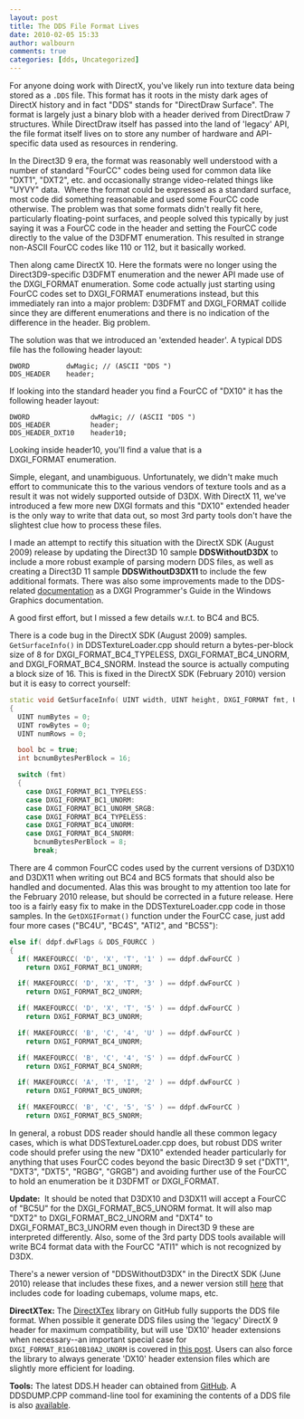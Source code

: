 ```yaml
---
layout: post
title: The DDS File Format Lives
date: 2010-02-05 15:33
author: walbourn
comments: true
categories: [dds, Uncategorized]
---
```

For anyone doing work with DirectX, you've likely run into texture data being stored as a ``.DDS`` file. This format has it roots in the misty dark ages of DirectX history and in fact "DDS" stands for "DirectDraw Surface". The format is largely just a binary blob with a header derived from DirectDraw 7 structures. While DirectDraw itself has passed into the land of 'legacy' API, the file format itself lives on to store any number of hardware and API-specific data used as resources in rendering.

In the Direct3D 9 era, the format was reasonably well understood with a number of standard "FourCC" codes being used for common data like "DXT1", "DXT2", etc. and occasionally strange video-related things like "UYVY" data.  Where the format could be expressed as a standard surface, most code did something reasonable and used some FourCC code otherwise. The problem was that some formats didn't really fit here, particularly floating-point surfaces, and people solved this typically by just saying it was a FourCC code in the header and setting the FourCC code directly to the value of the D3DFMT enumeration. This resulted in strange non-ASCII FourCC codes like 110 or 112, but it basically worked.

Then along came DirectX 10. Here the formats were no longer using the Direct3D9-specific D3DFMT enumeration and the newer API made use of the DXGI_FORMAT enumeration. Some code actually just starting using FourCC codes set to DXGI_FORMAT enumerations instead, but this immediately ran into a major problem: D3DFMT and DXGI_FORMAT collide since they are different enumerations and there is no indication of the difference in the header. Big problem.

The solution was that we introduced an 'extended header'. A typical DDS file has the following header layout:

```
DWORD         dwMagic; // (ASCII "DDS ")
DDS_HEADER    header;
```

If looking into the standard header you find a FourCC of "DX10" it has the following header layout:

```
DWORD               dwMagic; // (ASCII "DDS ")
DDS_HEADER          header;
DDS_HEADER_DXT10    header10;
```

Looking inside header10, you'll find a value that is a DXGI_FORMAT enumeration.

Simple, elegant, and unambiguous. Unfortunately, we didn't make much effort to communicate this to the various vendors of texture tools and as a result it was not widely supported outside of D3DX. With DirectX 11, we've introduced a few more new DXGI formats and this "DX10" extended header is the only way to write that data out, so most 3rd party tools don't have the slightest clue how to process these files.

I made an attempt to rectify this situation with the DirectX SDK (August 2009) release by updating the Direct3D 10 sample <strong>DDSWithoutD3DX</strong> to include a more robust example of parsing modern DDS files, as well as creating a Direct3D 11 sample <strong>DDSWithoutD3DX11 </strong>to include the few additional formats. There was also some improvements made to the DDS-related [documentation](https://docs.microsoft.com/en-us/windows/desktop/direct3ddds/dx-graphics-dds-pguide) as a DXGI Programmer's Guide in the Windows Graphics documentation.</span>

A good first effort, but I missed a few details w.r.t. to BC4 and BC5.

There is a code bug in the DirectX SDK (August 2009) samples. ``GetSurfaceInfo()`` in DDSTextureLoader.cpp should return a bytes-per-block size of 8 for DXGI_FORMAT_BC4_TYPELESS, DXGI_FORMAT_BC4_UNORM, and DXGI_FORMAT_BC4_SNORM. Instead the source is actually computing a block size of 16. This is fixed in the DirectX SDK (February 2010) version but it is easy to correct yourself:

```cpp
static void GetSurfaceInfo( UINT width, UINT height, DXGI_FORMAT fmt, UINT* pNumBytes, UINT* pRowBytes, UINT* pNumRows )
{
  UINT numBytes = 0;
  UINT rowBytes = 0;
  UINT numRows = 0;

  bool bc = true;
  int bcnumBytesPerBlock = 16;

  switch (fmt)
  {
    case DXGI_FORMAT_BC1_TYPELESS:
    case DXGI_FORMAT_BC1_UNORM:
    case DXGI_FORMAT_BC1_UNORM_SRGB:
    case DXGI_FORMAT_BC4_TYPELESS:
    case DXGI_FORMAT_BC4_UNORM:
    case DXGI_FORMAT_BC4_SNORM:
      bcnumBytesPerBlock = 8;
      break;
```

There are 4 common FourCC codes used by the current versions of D3DX10 and D3DX11 when writing out BC4 and BC5 formats that should also be handled and documented. Alas this was brought to my attention too late for the February 2010 release, but should be corrected in a future release. Here too is a fairly easy fix to make in the DDSTextureLoader.cpp code in those samples. In the ``GetDXGIFormat()`` function under the FourCC case, just add four more cases ("BC4U", "BC4S", "ATI2", and "BC5S"):

```cpp
else if( ddpf.dwFlags & DDS_FOURCC )
{
  if( MAKEFOURCC( 'D', 'X', 'T', '1' ) == ddpf.dwFourCC )
    return DXGI_FORMAT_BC1_UNORM;

  if( MAKEFOURCC( 'D', 'X', 'T', '3' ) == ddpf.dwFourCC )
    return DXGI_FORMAT_BC2_UNORM;

  if( MAKEFOURCC( 'D', 'X', 'T', '5' ) == ddpf.dwFourCC )
    return DXGI_FORMAT_BC3_UNORM;

  if( MAKEFOURCC( 'B', 'C', '4', 'U' ) == ddpf.dwFourCC )
    return DXGI_FORMAT_BC4_UNORM;

  if( MAKEFOURCC( 'B', 'C', '4', 'S' ) == ddpf.dwFourCC )
    return DXGI_FORMAT_BC4_SNORM;

  if( MAKEFOURCC( 'A', 'T', 'I', '2' ) == ddpf.dwFourCC )
    return DXGI_FORMAT_BC5_UNORM;

  if( MAKEFOURCC( 'B', 'C', '5', 'S' ) == ddpf.dwFourCC )
    return DXGI_FORMAT_BC5_SNORM;
```

In general, a robust DDS reader should handle all these common legacy cases, which is what DDSTextureLoader.cpp does, but robust DDS writer code should prefer using the new "DX10" extended header particularly for anything that uses FourCC codes beyond the basic Direct3D 9 set ("DXT1", "DXT3", "DXT5", "RGBG", "GRGB") and avoiding further use of the FourCC to hold an enumeration be it D3DFMT or DXGI_FORMAT.

<strong>Update:</strong>  It should be noted that D3DX10 and D3DX11 will accept a FourCC of "BC5U" for the DXGI_FORMAT_BC5_UNORM format. It will also map "DXT2" to DXGI_FORMAT_BC2_UNORM and "DXT4" to DXGI_FORMAT_BC3_UNORM even though in Direct3D 9 these are interpreted differently. Also, some of the 3rd party DDS tools available will write BC4 format data with the FourCC "ATI1" which is not recognized by D3DX.

There's a newer version of "DDSWithoutD3DX" in the DirectX SDK (June 2010) release that includes these fixes, and a newer version still [here](https://walbourn.github.io/ddswithoutd3dx-sample-update/) that includes code for loading cubemaps, volume maps, etc.

<strong>DirectXTex:</strong> The [DirectXTex](http://go.microsoft.com/fwlink/?LinkId=248926) library on GitHub fully supports the DDS file format. When possible it generate DDS files using the 'legacy' DirectX 9 header for maximum compatibility, but will use 'DX10' header extensions when necessary--an important special case for <code>DXGI_FORMAT_R10G10B10A2_UNORM</code> is covered in [this post](https://walbourn.github.io/dds-update-and-1010102-problems/). Users can also force the library to always generate 'DX10' header extension files which are slightly more efficient for loading.

<strong>Tools:</strong> The latest DDS.H header can obtained from [GitHub](https://github.com/Microsoft/DirectXTex/blob/master/DirectXTex/DDS.h). A DDSDUMP.CPP command-line tool for examining the contents of a DDS file is also [available](https://raw.githubusercontent.com/wiki/Microsoft/DirectXTex/ddsdump.cpp).
